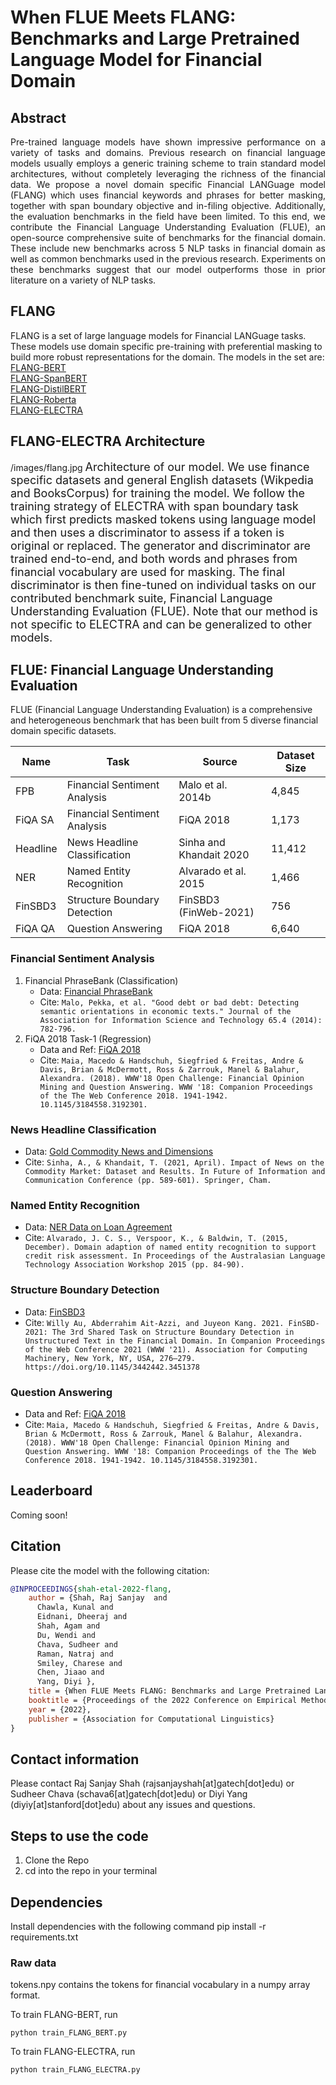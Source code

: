 # When FLUE Meets FLANG: Benchmarks and Large Pretrained Language Model for Financial Domain

## Abstract
<p align="justify">
Pre-trained language models have shown impressive performance on a variety of tasks and domains. Previous research on financial language models usually employs a generic training scheme to train standard model architectures, without completely leveraging the richness of the financial data. We propose a novel domain specific Financial LANGuage model (FLANG) which uses financial keywords and phrases for better masking, together with span boundary objective and in-filing objective. Additionally, the evaluation benchmarks in the field have been limited. To this end, we contribute the Financial Language Understanding Evaluation (FLUE), an open-source comprehensive suite of benchmarks for the financial domain. These include new benchmarks across 5 NLP tasks in financial domain as well as common benchmarks used in the previous research. Experiments on these benchmarks suggest that our model outperforms those in prior literature on a variety of NLP tasks. 
</p>



## FLANG
FLANG is a set of large language models for Financial LANGuage tasks. These models use domain specific pre-training with preferential masking to build more robust representations for the domain. The models in the set are:\
[FLANG-BERT](https://huggingface.co/SALT-NLP/FLANG-BERT)\
[FLANG-SpanBERT](https://huggingface.co/SALT-NLP/FLANG-SpanBERT)\
[FLANG-DistilBERT](https://huggingface.co/SALT-NLP/FLANG-DistilBERT)\
[FLANG-Roberta](https://huggingface.co/SALT-NLP/FLANG-Roberta)\
[FLANG-ELECTRA](https://huggingface.co/SALT-NLP/FLANG-ELECTRA)


## FLANG-ELECTRA Architecture
/images/flang.jpg
<font size="+1">Architecture of our model. We use finance specific datasets and general English datasets (Wikpedia and BooksCorpus) for training the model. We follow the training strategy of ELECTRA with span boundary task which first predicts masked tokens using language model and then uses a discriminator to assess if a token is original or replaced. The generator and discriminator are trained end-to-end, and both words and phrases from financial vocabulary are used for masking. The final discriminator is then fine-tuned on individual tasks on our contributed benchmark suite, Financial Language Understanding Evaluation (FLUE). Note that our method is not specific to ELECTRA and can be generalized to other models.</font>


## FLUE: Financial Language Understanding Evaluation
FLUE (Financial Language Understanding Evaluation) is a comprehensive and heterogeneous benchmark that has been built from 5 diverse financial domain specific datasets.


| Name       | Task                             | Source                  | Dataset Size |
|------------|----------------------------------|-------------------------|--------------|
| FPB        | Financial Sentiment Analysis     | Malo et al. 2014b       | 4,845        |
| FiQA SA    | Financial Sentiment Analysis     | FiQA 2018               | 1,173        |
| Headline   | News Headline Classification     | Sinha and Khandait 2020 | 11,412       |
| NER        | Named Entity Recognition         | Alvarado et al. 2015    | 1,466        |
| FinSBD3    | Structure Boundary Detection     | FinSBD3 (FinWeb-2021)   | 756          |
| FiQA QA    | Question Answering               | FiQA 2018               | 6,640        |


### Financial Sentiment Analysis
1. Financial PhraseBank (Classification)
    * Data: [Financial PhraseBank](https://huggingface.co/datasets/financial_phrasebank)
    * Cite: ```Malo, Pekka, et al. "Good debt or bad debt: Detecting semantic orientations in economic texts." Journal of the Association for Information Science and Technology 65.4 (2014): 782-796.```
2. FiQA 2018 Task-1 (Regression)
    * Data and Ref: [FiQA 2018](https://huggingface.co/datasets/SALT-NLP/FLUE-FiQA)
    * Cite: ```Maia, Macedo & Handschuh, Siegfried & Freitas, Andre & Davis, Brian & McDermott, Ross & Zarrouk, Manel & Balahur, Alexandra. (2018). WWW'18 Open Challenge: Financial Opinion Mining and Question Answering. WWW '18: Companion Proceedings of the The Web Conference 2018. 1941-1942. 10.1145/3184558.3192301.``` 

### News Headline Classification
 * Data: [Gold Commodity News and Dimensions](https://www.kaggle.com/datasets/daittan/gold-commodity-news-and-dimensions)
 * Cite: ```Sinha, A., & Khandait, T. (2021, April). Impact of News on the Commodity Market: Dataset and Results. In Future of Information and Communication Conference (pp. 589-601). Springer, Cham.```

### Named Entity Recognition
 * Data: [NER Data on Loan Agreement](https://paperswithcode.com/dataset/fin)
 * Cite: ```Alvarado, J. C. S., Verspoor, K., & Baldwin, T. (2015, December). Domain adaption of named entity recognition to support credit risk assessment. In Proceedings of the Australasian Language Technology Association Workshop 2015 (pp. 84-90).```

### Structure Boundary Detection
 * Data: [FinSBD3](https://sites.google.com/nlg.csie.ntu.edu.tw/finweb2021/shared-task-finsbd-3)
 * Cite: ```Willy Au, Abderrahim Ait-Azzi, and Juyeon Kang. 2021. FinSBD-2021: The 3rd Shared Task on Structure Boundary Detection in Unstructured Text in the Financial Domain. In Companion Proceedings of the Web Conference 2021 (WWW '21). Association for Computing Machinery, New York, NY, USA, 276–279. https://doi.org/10.1145/3442442.3451378```

### Question Answering
 * Data and Ref: [FiQA 2018](https://huggingface.co/datasets/SALT-NLP/FLUE-FiQA)
 * Cite: ```Maia, Macedo & Handschuh, Siegfried & Freitas, Andre & Davis, Brian & McDermott, Ross & Zarrouk, Manel & Balahur, Alexandra. (2018). WWW'18 Open Challenge: Financial Opinion Mining and Question Answering. WWW '18: Companion Proceedings of the The Web Conference 2018. 1941-1942. 10.1145/3184558.3192301.```

## Leaderboard
Coming soon!

## Citation
Please cite the model with the following citation:
```bibtex
@INPROCEEDINGS{shah-etal-2022-flang,
    author = {Shah, Raj Sanjay  and
      Chawla, Kunal and
      Eidnani, Dheeraj and
      Shah, Agam and
      Du, Wendi and
      Chava, Sudheer and
      Raman, Natraj and
      Smiley, Charese and
      Chen, Jiaao and
      Yang, Diyi },
    title = {When FLUE Meets FLANG: Benchmarks and Large Pretrained Language Model for Financial Domain},
    booktitle = {Proceedings of the 2022 Conference on Empirical Methods in Natural Language Processing (EMNLP)},
    year = {2022},
    publisher = {Association for Computational Linguistics}
}
```

## Contact information
Please contact Raj Sanjay Shah (rajsanjayshah[at]gatech[dot]edu) or Sudheer Chava (schava6[at]gatech[dot]edu) or Diyi Yang (diyiy[at]stanford[dot]edu) about any issues and questions.


## Steps to use the code

1. Clone the Repo
2. cd into the repo in your terminal

## Dependencies
Install dependencies with the following command
pip install -r requirements.txt

### Raw data

tokens.npy contains the tokens for financial vocabulary in a numpy array format.



To train FLANG-BERT, run

    python train_FLANG_BERT.py

To train FLANG-ELECTRA, run

    python train_FLANG_ELECTRA.py
    
